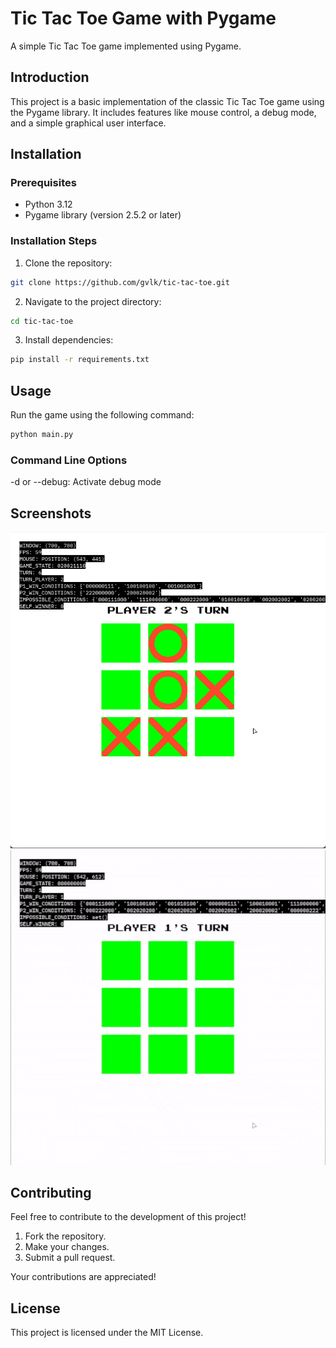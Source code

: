 # Tic Tac Toe Game with Pygame

A simple Tic Tac Toe game implemented using Pygame.

## Introduction

This project is a basic implementation of the classic Tic Tac Toe game using the Pygame library. It includes features like mouse control, a debug mode, and a simple graphical user interface.

## Installation

### Prerequisites

- Python 3.12
- Pygame library (version 2.5.2 or later)

### Installation Steps

1. Clone the repository:
```bash
git clone https://github.com/gvlk/tic-tac-toe.git
```

2. Navigate to the project directory:
```bash
cd tic-tac-toe
```

3. Install dependencies:
```bash
pip install -r requirements.txt
```
## Usage

Run the game using the following command:

```bash
python main.py
```

### Command Line Options

-d or --debug: Activate debug mode

## Screenshots

![Screenshot 1](screenshots/screenshot1.png)
![Screen recording 1](screenshots/screenrecording1.gif)

## Contributing

Feel free to contribute to the development of this project!

1. Fork the repository.
2. Make your changes.
3. Submit a pull request.

Your contributions are appreciated!

## License

This project is licensed under the MIT License.

